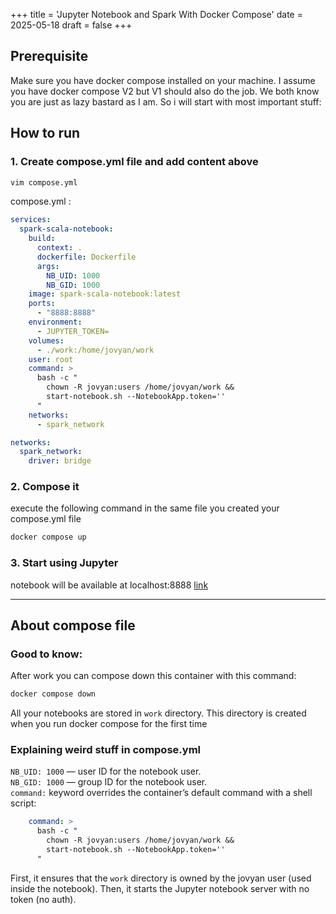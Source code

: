 +++
title = 'Jupyter Notebook and Spark With Docker Compose'
date = 2025-05-18
draft = false
+++
## Prerequisite
Make sure you have docker compose installed on your machine. 
I assume you have docker compose V2 but V1 should also do the job.
We both know you are just as lazy bastard as I am. So i will start with most important stuff:
## How to run 
### 1. Create compose.yml file and add content above
```bash
vim compose.yml
```
compose.yml :
```yaml
services:
  spark-scala-notebook:
    build:
      context: .
      dockerfile: Dockerfile
      args:
        NB_UID: 1000
        NB_GID: 1000
    image: spark-scala-notebook:latest
    ports:
      - "8888:8888"
    environment:
      - JUPYTER_TOKEN=
    volumes:
      - ./work:/home/jovyan/work
    user: root
    command: >
      bash -c "
        chown -R jovyan:users /home/jovyan/work &&
        start-notebook.sh --NotebookApp.token=''
      "
    networks:
      - spark_network

networks:
  spark_network:
    driver: bridge
```
### 2. Compose it
execute the following command in the same file you created your compose.yml file
```bash
docker compose up
```
### 3. Start using Jupyter
notebook will be available at localhost:8888
[link](http://localhost:8888/)

---
## About compose file
### Good to know:
After work you can compose down this container with this command:
```bash
docker compose down 
```
All your notebooks are stored in `work` directory. This directory is created when you run docker compose for the first time
### Explaining weird stuff in compose.yml
`NB_UID: 1000` — user ID for the notebook user.\
`NB_GID: 1000` — group ID for the notebook user.\
`command:` keyword overrides the container’s default command with a shell script:
```yaml
    command: >
      bash -c "
        chown -R jovyan:users /home/jovyan/work &&
        start-notebook.sh --NotebookApp.token=''
      "
```
First, it ensures that the `work` directory is owned by the jovyan user (used inside the notebook). Then, it starts the Jupyter notebook server with no token (no auth).



